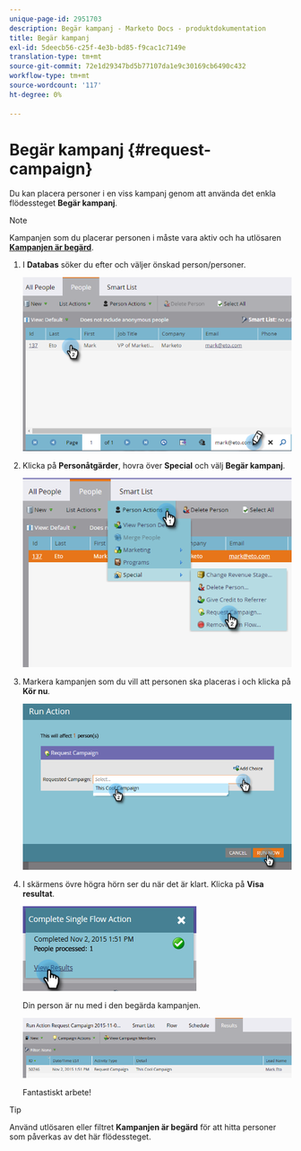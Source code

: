 ```yaml
---
unique-page-id: 2951703
description: Begär kampanj - Marketo Docs - produktdokumentation
title: Begär kampanj
exl-id: 5deecb56-c25f-4e3b-bd85-f9cac1c7149e
translation-type: tm+mt
source-git-commit: 72e1d29347bd5b77107da1e9c30169cb6490c432
workflow-type: tm+mt
source-wordcount: '117'
ht-degree: 0%

---
```


# Begär kampanj {#request-campaign}

Du kan placera personer i en viss kampanj genom att använda det enkla flödessteget **Begär kampanj**.

>[!NOTE]
>
>Kampanjen som du placerar personen i måste vara aktiv och ha utlösaren **[Kampanjen är begärd](/help/marketo/product-docs/core-marketo-concepts/smart-campaigns/using-smart-campaigns/setting-up-a-trigger-smart-campaign-for-sales-using-campaign-is-requested.md)**.

1. I **Databas** söker du efter och väljer önskad person/personer.

   ![](assets/one-5.png)

1. Klicka på **Personåtgärder**, hovra över **Special** och välj **Begär kampanj**.

   ![](assets/two-5.png)

1. Markera kampanjen som du vill att personen ska placeras i och klicka på **Kör nu**.

   ![](assets/three-4.png)

1. I skärmens övre högra hörn ser du när det är klart. Klicka på **Visa resultat**.

   ![](assets/four-4.png)

   Din person är nu med i den begärda kampanjen.

   ![](assets/five-1.png)

   Fantastiskt arbete!

>[!TIP]
>
>Använd utlösaren eller filtret **Kampanjen är begärd** för att hitta personer som påverkas av det här flödessteget.
